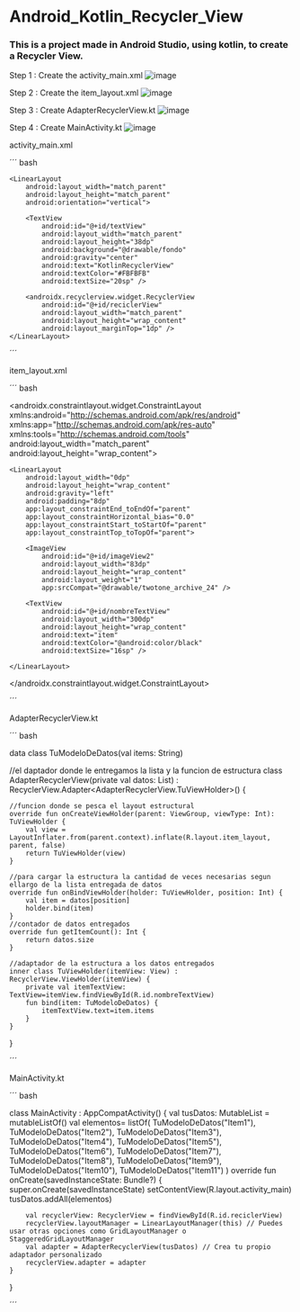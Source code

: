# Android_Kotlin_Recycler_View
### This is a project made in Android Studio, using kotlin, to create a Recycler View. 

Step 1 : Create the activity_main.xml
![image](https://github.com/juliaigz/Android_Kotlin_Recycler_View/assets/40221707/c63d85fe-83f1-488e-b18b-5c5af7d0a40f)

Step 2 : Create the item_layout.xml
![image](https://github.com/juliaigz/Android_Kotlin_Recycler_View/assets/40221707/468d7740-93c9-4d24-85f1-976fa7729581)

Step 3 : Create  AdapterRecyclerView.kt
![image](https://github.com/juliaigz/Android_Kotlin_Recycler_View/assets/40221707/e49e4ae4-1032-4b20-9d4b-d0f2b9edeab5)

Step 4 : Create MainActivity.kt
![image](https://github.com/juliaigz/Android_Kotlin_Recycler_View/assets/40221707/be52a46f-fce2-4ed3-8e98-d9a985b670b6)


activity_main.xml

´´´ bash

<?xml version="1.0" encoding="utf-8"?>
<FrameLayout xmlns:android="http://schemas.android.com/apk/res/android"
    xmlns:app="http://schemas.android.com/apk/res-auto"
    xmlns:tools="http://schemas.android.com/tools"
    android:layout_width="match_parent"
    android:layout_height="match_parent"
    tools:context=".MainActivity">

    <LinearLayout
        android:layout_width="match_parent"
        android:layout_height="match_parent"
        android:orientation="vertical">

        <TextView
            android:id="@+id/textView"
            android:layout_width="match_parent"
            android:layout_height="38dp"
            android:background="@drawable/fondo"
            android:gravity="center"
            android:text="KotlinRecyclerView"
            android:textColor="#FBFBFB"
            android:textSize="20sp" />

        <androidx.recyclerview.widget.RecyclerView
            android:id="@+id/reciclerView"
            android:layout_width="match_parent"
            android:layout_height="wrap_content"
            android:layout_marginTop="1dp" />
    </LinearLayout>

</FrameLayout>

´´´


item_layout.xml

´´´ bash

<?xml version="1.0" encoding="utf-8"?>
<androidx.constraintlayout.widget.ConstraintLayout xmlns:android="http://schemas.android.com/apk/res/android"
    xmlns:app="http://schemas.android.com/apk/res-auto"
    xmlns:tools="http://schemas.android.com/tools"
    android:layout_width="match_parent"
    android:layout_height="wrap_content">

    <LinearLayout
        android:layout_width="0dp"
        android:layout_height="wrap_content"
        android:gravity="left"
        android:padding="8dp"
        app:layout_constraintEnd_toEndOf="parent"
        app:layout_constraintHorizontal_bias="0.0"
        app:layout_constraintStart_toStartOf="parent"
        app:layout_constraintTop_toTopOf="parent">

        <ImageView
            android:id="@+id/imageView2"
            android:layout_width="83dp"
            android:layout_height="wrap_content"
            android:layout_weight="1"
            app:srcCompat="@drawable/twotone_archive_24" />

        <TextView
            android:id="@+id/nombreTextView"
            android:layout_width="300dp"
            android:layout_height="wrap_content"
            android:text="item"
            android:textColor="@android:color/black"
            android:textSize="16sp" />

    </LinearLayout>

</androidx.constraintlayout.widget.ConstraintLayout>

´´´




AdapterRecyclerView.kt

´´´ bash

data class TuModeloDeDatos(val items: String)

//el daptador donde le entregamos la lista y la funcion de estructura
class AdapterRecyclerView(private val datos: List<TuModeloDeDatos>) : RecyclerView.Adapter<AdapterRecyclerView.TuViewHolder>() {

    //funcion donde se pesca el layout estructural
    override fun onCreateViewHolder(parent: ViewGroup, viewType: Int): TuViewHolder {
        val view = LayoutInflater.from(parent.context).inflate(R.layout.item_layout, parent, false)
        return TuViewHolder(view)
    }

    //para cargar la estructura la cantidad de veces necesarias segun ellargo de la lista entregada de datos
    override fun onBindViewHolder(holder: TuViewHolder, position: Int) {
        val item = datos[position]
        holder.bind(item)
    }
    //contador de datos entregados
    override fun getItemCount(): Int {
        return datos.size
    }

    //adaptador de la estructura a los datos entregados
    inner class TuViewHolder(itemView: View) : RecyclerView.ViewHolder(itemView) {
        private val itemTextView: TextView=itemView.findViewById(R.id.nombreTextView)
        fun bind(item: TuModeloDeDatos) {
            itemTextView.text=item.items
        }
    }
}

´´´



MainActivity.kt

´´´ bash 

class MainActivity : AppCompatActivity() {
    val tusDatos: MutableList<TuModeloDeDatos> = mutableListOf()
    val elementos= listOf(
        TuModeloDeDatos("Item1"),
                TuModeloDeDatos("Item2"),
                TuModeloDeDatos("Item3"),
                TuModeloDeDatos("Item4"),
                TuModeloDeDatos("Item5"),
                TuModeloDeDatos("Item6"),
                TuModeloDeDatos("Item7"),
                TuModeloDeDatos("Item8"),
                TuModeloDeDatos("Item9"),
                TuModeloDeDatos("Item10"),
                TuModeloDeDatos("Item11")
    )
    override fun onCreate(savedInstanceState: Bundle?) {
        super.onCreate(savedInstanceState)
        setContentView(R.layout.activity_main)
        tusDatos.addAll(elementos)

        val recyclerView: RecyclerView = findViewById(R.id.reciclerView)
        recyclerView.layoutManager = LinearLayoutManager(this) // Puedes usar otras opciones como GridLayoutManager o StaggeredGridLayoutManager
        val adapter = AdapterRecyclerView(tusDatos) // Crea tu propio adaptador personalizado
        recyclerView.adapter = adapter
    }
}

´´´








